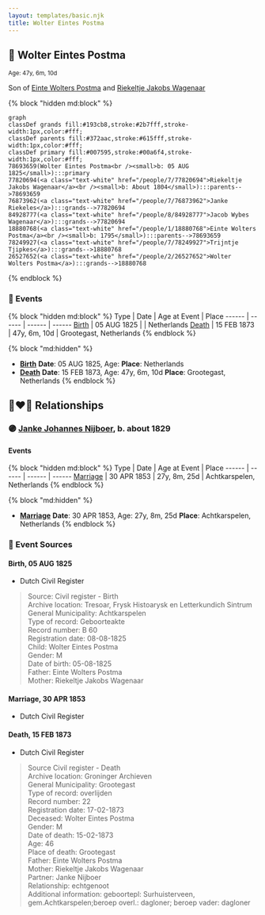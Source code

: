 ```yaml
---
layout: templates/basic.njk
title: Wolter Eintes Postma
---
```

## 🔵 Wolter Eintes Postma
<small>Age: 47y, 6m, 10d</small>

Son of [Einte Wolters Postma](/people/1/18880768) and [Riekeltje Jakobs Wagenaar](/people/7/77820694)

{% block "hidden md:block" %}
```mermaid
graph
classDef grands fill:#193cb8,stroke:#2b7fff,stroke-width:1px,color:#fff;
classDef parents fill:#372aac,stroke:#615fff,stroke-width:1px,color:#fff;
classDef primary fill:#007595,stroke:#00a6f4,stroke-width:1px,color:#fff;
78693659(Wolter Eintes Postma<br /><small>b: 05 AUG 1825</small>):::primary
77820694(<a class="text-white" href="/people/7/77820694">Riekeltje Jakobs Wagenaar</a><br /><small>b: About 1804</small>):::parents-->78693659
76873962(<a class="text-white" href="/people/7/76873962">Janke Riekeles</a>):::grands-->77820694
84928777(<a class="text-white" href="/people/8/84928777">Jacob Wybes Wagenaar</a>):::grands-->77820694
18880768(<a class="text-white" href="/people/1/18880768">Einte Wolters Postma</a><br /><small>b: 1795</small>):::parents-->78693659
78249927(<a class="text-white" href="/people/7/78249927">Trijntje Tjipkes</a>):::grands-->18880768
26527652(<a class="text-white" href="/people/2/26527652">Wolter Wolters Postma</a>):::grands-->18880768
```
{% endblock %}

### 📆 Events

{% block "hidden md:block" %}
Type | Date | Age at Event | Place
------ | ------ | ------ | ------
[Birth](#event-event-2) | 05 AUG 1825 |  | Netherlands
[Death](#event-event-3) | 15 FEB 1873 | 47y, 6m, 10d | Grootegast, Netherlands
{% endblock %}

{% block "md:hidden" %}
- **[Birth](#event-event-2)**
**Date**: 05 AUG 1825, Age:
**Place**: Netherlands
- **[Death](#event-event-3)**
**Date**: 15 FEB 1873, Age: 47y, 6m, 10d
**Place**: Grootegast, Netherlands
{% endblock %}

## 👩‍❤️‍👨 Relationships

### 🟣 [Janke Johannes Nijboer](/people/4/49881856), b. about 1829

#### Events

{% block "hidden md:block" %}
Type | Date | Age at Event | Place
------ | ------ | ------ | ------
[Marriage](#event-family-0-event-0) | 30 APR 1853 | 27y, 8m, 25d | Achtkarspelen, Netherlands
{% endblock %}

{% block "md:hidden" %}
- **[Marriage](#event-family-0-event-0)**
**Date**: 30 APR 1853, Age: 27y, 8m, 25d
**Place**: Achtkarspelen, Netherlands
{% endblock %}

### 📰 Event Sources

#### <a id="event-event-2"></a> Birth, 05 AUG 1825
* Dutch Civil Register
>   
  > Source: Civil register - Birth  
  > Archive location: Tresoar, Frysk Histoarysk en Letterkundich Sintrum  
  > General Municipality: Achtkarspelen  
  > Type of record: Geboorteakte  
  > Record number: B 60  
  > Registration date: 08-08-1825  
  > Child: Wolter Eintes Postma  
  > Gender: M  
  > Date of birth: 05-08-1825  
  > Father: Einte Wolters Postma  
  > Mother: Riekeltje Jakobs Wagenaar

#### <a id="event-family-0-event-0"></a> Marriage, 30 APR 1853
* Dutch Civil Register
#### <a id="event-event-3"></a> Death, 15 FEB 1873
* Dutch Civil Register
>   
  > Source Civil register - Death  
  > Archive location: Groninger Archieven  
  > General Municipality: Grootegast  
  > Type of record: overlijden  
  > Record number: 22  
  > Registration date: 17-02-1873  
  > Deceased: Wolter Eintes Postma  
  > Gender: M  
  > Date of death: 15-02-1873  
  > Age: 46  
  > Place of death: Grootegast  
  > Father: Einte Wolters Postma  
  > Mother: Riekeltje Jakobs Wagenaar  
  > Partner: Janke Nijboer  
  > Relationship: echtgenoot  
  > Additional information: geboortepl: Surhuisterveen, gem.Achtkarspelen;beroep overl.: dagloner; beroep vader: dagloner
